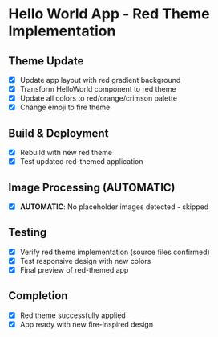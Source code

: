 # Hello World App - Red Theme Implementation

## Theme Update
- [x] Update app layout with red gradient background
- [x] Transform HelloWorld component to red theme
- [x] Update all colors to red/orange/crimson palette
- [x] Change emoji to fire theme

## Build & Deployment
- [x] Rebuild with new red theme
- [x] Test updated red-themed application

## Image Processing (AUTOMATIC)
- [x] **AUTOMATIC**: No placeholder images detected - skipped

## Testing
- [x] Verify red theme implementation (source files confirmed)
- [x] Test responsive design with new colors
- [x] Final preview of red-themed app

## Completion
- [x] Red theme successfully applied
- [x] App ready with new fire-inspired design